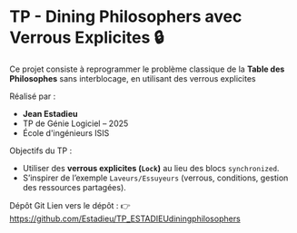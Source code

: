 # TP - Dining Philosophers avec Verrous Explicites 🔒


Ce projet consiste à reprogrammer le problème classique de la **Table des Philosophes** sans interblocage, en utilisant des verrous explicites 

 Réalisé par : 
- **Jean Estadieu**
- TP de Génie Logiciel – 2025
- École d'ingénieurs ISIS


Objectifs du TP : 
- Utiliser des **verrous explicites (`Lock`)** au lieu des blocs `synchronized`.
- S’inspirer de l’exemple `Laveurs/Essuyeurs` (verrous, conditions, gestion des ressources partagées).


Dépôt Git
Lien vers le dépôt :
👉 https://github.com/Estadieu/TP_ESTADIEUdiningphilosophers
